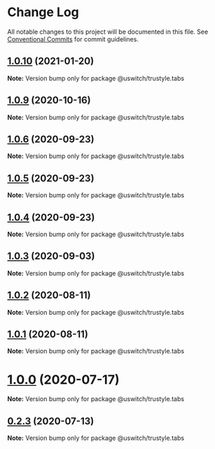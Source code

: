 # Change Log

All notable changes to this project will be documented in this file.
See [Conventional Commits](https://conventionalcommits.org) for commit guidelines.

## [1.0.10](https://github.com/uswitch/trustyle/compare/@uswitch/trustyle.tabs@1.0.9...@uswitch/trustyle.tabs@1.0.10) (2021-01-20)

**Note:** Version bump only for package @uswitch/trustyle.tabs





## [1.0.9](https://github.com/uswitch/trustyle/compare/@uswitch/trustyle.tabs@1.0.8...@uswitch/trustyle.tabs@1.0.9) (2020-10-16)

**Note:** Version bump only for package @uswitch/trustyle.tabs





## [1.0.6](https://github.com/uswitch/trustyle/compare/@uswitch/trustyle.tabs@1.0.4...@uswitch/trustyle.tabs@1.0.6) (2020-09-23)

**Note:** Version bump only for package @uswitch/trustyle.tabs





## [1.0.5](https://github.com/uswitch/trustyle/compare/@uswitch/trustyle.tabs@1.0.4...@uswitch/trustyle.tabs@1.0.5) (2020-09-23)

**Note:** Version bump only for package @uswitch/trustyle.tabs





## [1.0.4](https://github.com/uswitch/trustyle/compare/@uswitch/trustyle.tabs@1.0.3...@uswitch/trustyle.tabs@1.0.4) (2020-09-23)

**Note:** Version bump only for package @uswitch/trustyle.tabs





## [1.0.3](https://github.com/uswitch/trustyle/compare/@uswitch/trustyle.tabs@1.0.2...@uswitch/trustyle.tabs@1.0.3) (2020-09-03)

**Note:** Version bump only for package @uswitch/trustyle.tabs





## [1.0.2](https://github.com/uswitch/trustyle/compare/@uswitch/trustyle.tabs@1.0.1...@uswitch/trustyle.tabs@1.0.2) (2020-08-11)

**Note:** Version bump only for package @uswitch/trustyle.tabs





## [1.0.1](https://github.com/uswitch/trustyle/compare/@uswitch/trustyle.tabs@1.0.0...@uswitch/trustyle.tabs@1.0.1) (2020-08-11)

**Note:** Version bump only for package @uswitch/trustyle.tabs





# [1.0.0](https://github.com/uswitch/trustyle/compare/@uswitch/trustyle.tabs@0.2.3...@uswitch/trustyle.tabs@1.0.0) (2020-07-17)

**Note:** Version bump only for package @uswitch/trustyle.tabs





## [0.2.3](https://github.com/uswitch/trustyle/compare/@uswitch/trustyle.tabs@0.2.2...@uswitch/trustyle.tabs@0.2.3) (2020-07-13)

**Note:** Version bump only for package @uswitch/trustyle.tabs
